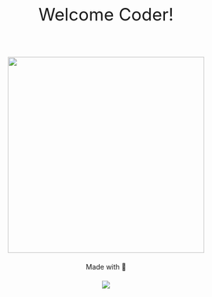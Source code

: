 <p align="center" style="font-size: 35px;"> Welcome Coder! </p>
<br>
<p align="center"><img width="400px" height="400px" src="https://camo.githubusercontent.com/cae12fddd9d6982901d82580bdf321d81fb299141098ca1c2d4891870827bf17/68747470733a2f2f6d69726f2e6d656469756d2e636f6d2f6d61782f313336302f302a37513379765349765f7430696f4a2d5a2e676966"></p>
<p style="margin: 20px" align="center">Made with &#128154;</p>
<p align="center"><a href="http://subhranshuchoudhury.infinityfreeapp.com/"><img src="https://img.shields.io/badge/Visit-Profile-brightgreen"></a></p>

